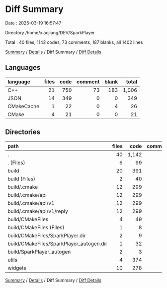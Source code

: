 # Diff Summary

Date : 2025-03-19 16:57:47

Directory /home/xiaojiang/DEV/SparkPlayer

Total : 40 files,  1142 codes, 73 comments, 187 blanks, all 1402 lines

[Summary](results.md) / [Details](details.md) / Diff Summary / [Diff Details](diff-details.md)

## Languages
| language | files | code | comment | blank | total |
| :--- | ---: | ---: | ---: | ---: | ---: |
| C++ | 21 | 750 | 73 | 183 | 1,006 |
| JSON | 14 | 349 | 0 | 0 | 349 |
| CMakeCache | 1 | 22 | 0 | 4 | 26 |
| CMake | 4 | 21 | 0 | 0 | 21 |

## Directories
| path | files | code | comment | blank | total |
| :--- | ---: | ---: | ---: | ---: | ---: |
| . | 40 | 1,142 | 73 | 187 | 1,402 |
| . (Files) | 6 | 99 | 45 | 24 | 168 |
| build | 20 | 391 | 0 | 4 | 395 |
| build (Files) | 2 | 40 | 0 | 4 | 44 |
| build/.cmake | 12 | 299 | 0 | 0 | 299 |
| build/.cmake/api | 12 | 299 | 0 | 0 | 299 |
| build/.cmake/api/v1 | 12 | 299 | 0 | 0 | 299 |
| build/.cmake/api/v1/reply | 12 | 299 | 0 | 0 | 299 |
| build/CMakeFiles | 4 | 49 | 0 | 0 | 49 |
| build/CMakeFiles (Files) | 1 | 8 | 0 | 0 | 8 |
| build/CMakeFiles/SparkPlayer.dir | 2 | 9 | 0 | 0 | 9 |
| build/CMakeFiles/SparkPlayer_autogen.dir | 1 | 32 | 0 | 0 | 32 |
| build/SparkPlayer_autogen | 2 | 3 | 0 | 0 | 3 |
| utils | 4 | 374 | 23 | 77 | 474 |
| widgets | 10 | 278 | 5 | 82 | 365 |

[Summary](results.md) / [Details](details.md) / Diff Summary / [Diff Details](diff-details.md)